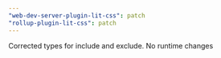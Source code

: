 ```yaml
---
"web-dev-server-plugin-lit-css": patch
"rollup-plugin-lit-css": patch
---
```


Corrected types for include and exclude. No runtime changes
